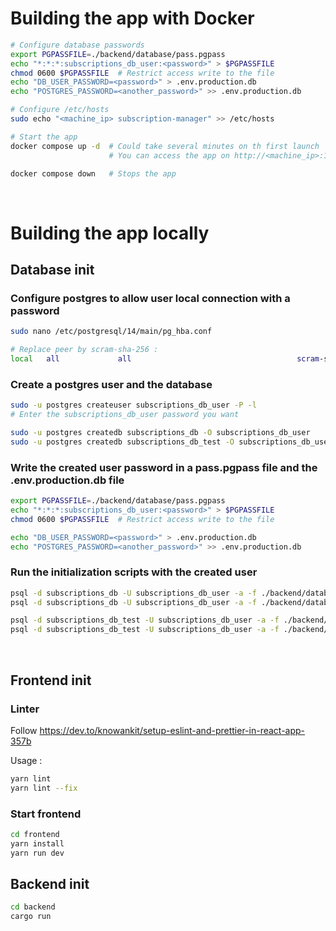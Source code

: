 # Building the app with Docker

```bash
# Configure database passwords
export PGPASSFILE=./backend/database/pass.pgpass
echo "*:*:*:subscriptions_db_user:<password>" > $PGPASSFILE
chmod 0600 $PGPASSFILE  # Restrict access write to the file
echo "DB_USER_PASSWORD=<password>" > .env.production.db
echo "POSTGRES_PASSWORD=<another_password>" >> .env.production.db

# Configure /etc/hosts
sudo echo "<machine_ip>	subscription-manager" >> /etc/hosts

# Start the app
docker compose up -d  # Could take several minutes on th first launch
                      # You can access the app on http://<machine_ip>:1420/

docker compose down   # Stops the app
```

<br />

# Building the app locally 

## Database init

### Configure postgres to allow user local connection with a password

```bash
sudo nano /etc/postgresql/14/main/pg_hba.conf

# Replace peer by scram-sha-256 :
local   all             all                                     scram-sha-256
```

### Create a postgres user and the database

```bash
sudo -u postgres createuser subscriptions_db_user -P -l
# Enter the subscriptions_db_user password you want

sudo -u postgres createdb subscriptions_db -O subscriptions_db_user
sudo -u postgres createdb subscriptions_db_test -O subscriptions_db_user
```

### Write the created user password in a pass.pgpass file and the .env.production.db file

```bash
export PGPASSFILE=./backend/database/pass.pgpass
echo "*:*:*:subscriptions_db_user:<password>" > $PGPASSFILE
chmod 0600 $PGPASSFILE  # Restrict access write to the file

echo "DB_USER_PASSWORD=<password>" > .env.production.db
echo "POSTGRES_PASSWORD=<another_password>" >> .env.production.db
```

### Run the initialization scripts with the created user

```bash
psql -d subscriptions_db -U subscriptions_db_user -a -f ./backend/database/init_table.sql
psql -d subscriptions_db -U subscriptions_db_user -a -f ./backend/database/fill_db.sql

psql -d subscriptions_db_test -U subscriptions_db_user -a -f ./backend/database/init_table.sql
psql -d subscriptions_db_test -U subscriptions_db_user -a -f ./backend/database/fill_test_db.sql
```
<br>


## Frontend init

### Linter

Follow https://dev.to/knowankit/setup-eslint-and-prettier-in-react-app-357b

Usage :

```bash
yarn lint
yarn lint --fix
```


### Start frontend

```bash
cd frontend
yarn install
yarn run dev
```

## Backend init

```bash
cd backend
cargo run
```
